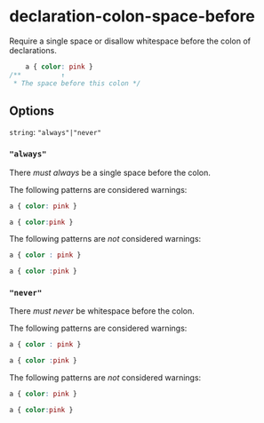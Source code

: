 # declaration-colon-space-before

Require a single space or disallow whitespace before the colon of declarations.

```css
    a { color: pink }
/**          ↑
 * The space before this colon */
```

## Options

`string`: `"always"|"never"`

### `"always"`

There *must always* be a single space before the colon.

The following patterns are considered warnings:

```css
a { color: pink }
```

```css
a { color:pink }
```

The following patterns are *not* considered warnings:

```css
a { color : pink }
```

```css
a { color :pink }
```

### `"never"`

There *must never* be whitespace before the colon.

The following patterns are considered warnings:

```css
a { color : pink }
```

```css
a { color :pink }
```

The following patterns are *not* considered warnings:

```css
a { color: pink }
```

```css
a { color:pink }
```
